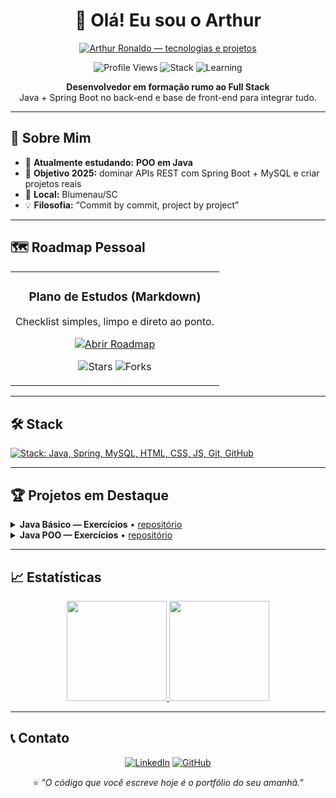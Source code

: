<h1 align="center">👋 Olá! Eu sou o Arthur</h1>
<p align="center">
  <a href="https://arthurronaldodasilvaa-commits.github.io/site-github/" target="_blank">
    <img
      src="https://readme-typing-svg.demolab.com?font=Fira+Code&size=24&duration=2400&pause=900&repeat=true&center=true&vCenter=true&width=900&height=45&color=60A5FA&lines=Arthur+Ronaldo;Java+%26+Spring+Boot+%E2%80%A2+MySQL;HTML+%E2%80%A2+CSS+%E2%80%A2+JavaScript+%E2%80%A2+Git%2FGitHub;Projetos%3A+site-github+%7C+roadmap-pessoal+%7C+java-poo-cursoemvideo"
      alt="Arthur Ronaldo — tecnologias e projetos"
    />
  </a>
</p>


<p align="center">
  <img alt="Profile Views" src="https://komarev.com/ghpvc/?username=arthurronaldodasilvaa-commits&style=flat-square&color=8b5cf6" />
  <img alt="Stack" src="https://img.shields.io/badge/foco-Java%20%7C%20Spring%20Boot%20%7C%20MySQL-0ea5e9?style=flat-square" />
  <img alt="Learning" src="https://img.shields.io/badge/aprendendo-Java-f59e0b?style=flat-square" />
</p>
<p align="center">
  <b>Desenvolvedor em formação rumo ao Full Stack</b><br/>
  Java + Spring Boot no back-end e base de front-end para integrar tudo.
</p>

---

## 🎯 Sobre Mim
- 🌱 <b>Atualmente estudando:</b> <b>POO em Java</b>  
- 🚀 <b>Objetivo 2025:</b> dominar APIs REST com Spring Boot + MySQL e criar projetos reais  
- 📍 <b>Local:</b> Blumenau/SC  
- 💡 <b>Filosofia:</b> “Commit by commit, project by project”

---

## 🗺️ Roadmap Pessoal
<table align="center">
  <tr>
    <td>
      <h3 align="center">Plano de Estudos (Markdown)</h3>
      <p align="center">Checklist simples, limpo e direto ao ponto.</p>
      <p align="center">
        <a href="https://github.com/arthurronaldodasilvaa-commits/roadmap-pessoal" target="_blank">
          <img alt="Abrir Roadmap" src="https://img.shields.io/badge/ACESSAR%20ROADMAP-2ea043?style=for-the-badge&logo=github&logoColor=white" />
        </a>
      </p>
      <p align="center">
        <img alt="Stars" src="https://img.shields.io/github/stars/arthurronaldodasilvaa-commits/roadmap-pessoal?style=social" />
        <img alt="Forks" src="https://img.shields.io/github/forks/arthurronaldodasilvaa-commits/roadmap-pessoal?style=social" />
      </p>
    </td>
  </tr>
</table>

---


## 🛠️ Stack
<!-- Skill icons (tema coerente + logos oficiais) -->
<p>
  <a href="https://skillicons.dev" target="_blank">
    <img src="https://skillicons.dev/icons?i=java,spring,mysql,html,css,js,git,github&perline=8" alt="Stack: Java, Spring, MySQL, HTML, CSS, JS, Git, GitHub"/>
  </a>
</p>

---

## 🏆 Projetos em Destaque
<details>
  <summary><b>Java Básico — Exercícios</b> • <a href="https://github.com/arthurronaldodasilvaa-commits/java-basico-cursoemvideo">repositório</a></summary>
  <br/>
  Exercícios resolvidos, anotações e fundamentos de Java.  
  <b>Status:</b> ✅ Concluído
</details>

<details>
  <summary><b>Java POO — Exercícios</b> • <a href="https://github.com/arthurronaldodasilvaa-commits/java-poo-cursoemvideo">repositório</a></summary>
  <br/>
  POO com classes, herança e interfaces.  
  <b>Status:</b> 🟡 Em andamento
</details>

---

## 📈 Estatísticas
<p align="center">
  <a href="https://github.com/arthurronaldodasilvaa-commits">
    <img height="160" src="https://github-readme-stats.vercel.app/api?username=arthurronaldodasilvaa-commits&show_icons=true&theme=radical&hide_border=true&bg_color=00000000" />
  </a>
  <a href="https://github.com/arthurronaldodasilvaa-commits">
    <img height="160" src="https://github-readme-stats.vercel.app/api/top-langs/?username=arthurronaldodasilvaa-commits&layout=compact&theme=radical&hide_border=true&bg_color=00000000&langs_count=8" />
  </a>
</p>

---

## 📞 Contato
<p align="center">
  <a href="https://www.linkedin.com/in/arthur-ronaldo-051772383/"><img alt="LinkedIn" src="https://img.shields.io/badge/LinkedIn-0077B5?style=for-the-badge&logo=linkedin&logoColor=white" /></a>
  <a href="https://github.com/arthurronaldodasilvaa-commits"><img alt="GitHub" src="https://img.shields.io/badge/GitHub-181717?style=for-the-badge&logo=github&logoColor=white" /></a>
</p>

<p align="center">⭐ <i>"O código que você escreve hoje é o portfólio do seu amanhã."</i></p>
